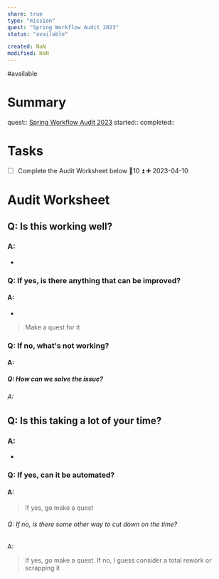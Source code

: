 ```yaml
---
share: true
type: "mission"
quest: "Spring Workflow Audit 2023"
status: "available"

created: NaN 
modified: NaN
---
```

#available 
# Summary
quest:: [Spring Workflow Audit 2023](./Spring%20Workflow%20Audit%202023.md)
started:: 
completed::
# Tasks
- [ ] Complete the Audit Worksheet below 🥄10 ⏫ ➕ 2023-04-10

# Audit Worksheet
## Q: Is this working well?
### A: 
- 
### Q: If yes, is there anything that can be improved?
#### A:
- 
> Make a quest for it
### Q: If no, what's not working?
#### A:

##### Q: How can we solve the issue?
###### A: 

## Q: Is this taking a lot of your time?
### A:
- 
### Q: If yes, can it be automated?
#### A: 
> If yes, go make a quest
###### Q: If no, is there some other way to cut down on the time?
A: 
> If yes, go make a quest. If no, I guess consider a total rework or scrapping it